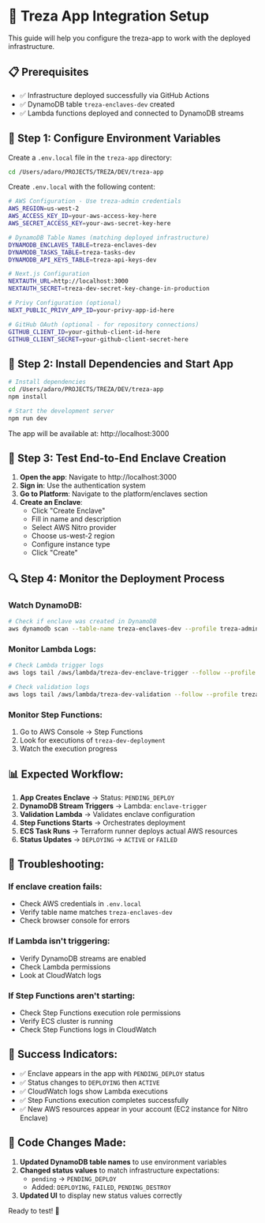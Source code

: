 # 🔗 Treza App Integration Setup

This guide will help you configure the treza-app to work with the deployed infrastructure.

## 📋 Prerequisites

- ✅ Infrastructure deployed successfully via GitHub Actions
- ✅ DynamoDB table `treza-enclaves-dev` created
- ✅ Lambda functions deployed and connected to DynamoDB streams

## 🔧 Step 1: Configure Environment Variables

Create a `.env.local` file in the `treza-app` directory:

```bash
cd /Users/adaro/PROJECTS/TREZA/DEV/treza-app
```

Create `.env.local` with the following content:

```bash
# AWS Configuration - Use treza-admin credentials
AWS_REGION=us-west-2
AWS_ACCESS_KEY_ID=your-aws-access-key-here
AWS_SECRET_ACCESS_KEY=your-aws-secret-key-here

# DynamoDB Table Names (matching deployed infrastructure)
DYNAMODB_ENCLAVES_TABLE=treza-enclaves-dev
DYNAMODB_TASKS_TABLE=treza-tasks-dev
DYNAMODB_API_KEYS_TABLE=treza-api-keys-dev

# Next.js Configuration
NEXTAUTH_URL=http://localhost:3000
NEXTAUTH_SECRET=treza-dev-secret-key-change-in-production

# Privy Configuration (optional)
NEXT_PUBLIC_PRIVY_APP_ID=your-privy-app-id-here

# GitHub OAuth (optional - for repository connections)
GITHUB_CLIENT_ID=your-github-client-id-here
GITHUB_CLIENT_SECRET=your-github-client-secret-here
```

## 🚀 Step 2: Install Dependencies and Start App

```bash
# Install dependencies
cd /Users/adaro/PROJECTS/TREZA/DEV/treza-app
npm install

# Start the development server
npm run dev
```

The app will be available at: http://localhost:3000

## 🧪 Step 3: Test End-to-End Enclave Creation

1. **Open the app**: Navigate to http://localhost:3000
2. **Sign in**: Use the authentication system
3. **Go to Platform**: Navigate to the platform/enclaves section
4. **Create an Enclave**:
   - Click "Create Enclave"
   - Fill in name and description
   - Select AWS Nitro provider
   - Choose us-west-2 region
   - Configure instance type
   - Click "Create"

## 🔍 Step 4: Monitor the Deployment Process

### Watch DynamoDB:
```bash
# Check if enclave was created in DynamoDB
aws dynamodb scan --table-name treza-enclaves-dev --profile treza-admin
```

### Monitor Lambda Logs:
```bash
# Check Lambda trigger logs
aws logs tail /aws/lambda/treza-dev-enclave-trigger --follow --profile treza-admin

# Check validation logs
aws logs tail /aws/lambda/treza-dev-validation --follow --profile treza-admin
```

### Monitor Step Functions:
1. Go to AWS Console → Step Functions
2. Look for executions of `treza-dev-deployment`
3. Watch the execution progress

## 📊 Expected Workflow:

1. **App Creates Enclave** → Status: `PENDING_DEPLOY`
2. **DynamoDB Stream Triggers** → Lambda: `enclave-trigger`
3. **Validation Lambda** → Validates enclave configuration
4. **Step Functions Starts** → Orchestrates deployment
5. **ECS Task Runs** → Terraform runner deploys actual AWS resources
6. **Status Updates** → `DEPLOYING` → `ACTIVE` or `FAILED`

## 🚫 Troubleshooting:

### If enclave creation fails:
- Check AWS credentials in `.env.local`
- Verify table name matches `treza-enclaves-dev`
- Check browser console for errors

### If Lambda isn't triggering:
- Verify DynamoDB streams are enabled
- Check Lambda permissions
- Look at CloudWatch logs

### If Step Functions aren't starting:
- Check Step Functions execution role permissions
- Verify ECS cluster is running
- Check Step Functions logs in CloudWatch

## 🎯 Success Indicators:

- ✅ Enclave appears in the app with `PENDING_DEPLOY` status
- ✅ Status changes to `DEPLOYING` then `ACTIVE`
- ✅ CloudWatch logs show Lambda executions
- ✅ Step Functions execution completes successfully
- ✅ New AWS resources appear in your account (EC2 instance for Nitro Enclave)

## 📝 Code Changes Made:

1. **Updated DynamoDB table names** to use environment variables
2. **Changed status values** to match infrastructure expectations:
   - `pending` → `PENDING_DEPLOY`
   - Added: `DEPLOYING`, `FAILED`, `PENDING_DESTROY`
3. **Updated UI** to display new status values correctly

Ready to test! 🚀
